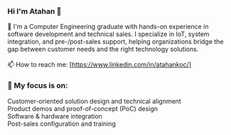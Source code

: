 ### Hi I'm Atahan 👋

💼 I'm a Computer Engineering graduate with hands-on experience in software development and technical sales. I specialize in IoT, system integration, and pre-/post-sales support, helping organizations bridge the gap between customer needs and the right technology solutions.<br> <br>
📫 How to reach me: [https://www.linkedin.com/in/atahankoc/]

### 🎯 My focus is on:
Customer-oriented solution design and technical alignment <br>
Product demos and proof-of-concept (PoC) design  <br>
Software & hardware integration <br>
Post-sales configuration and training




